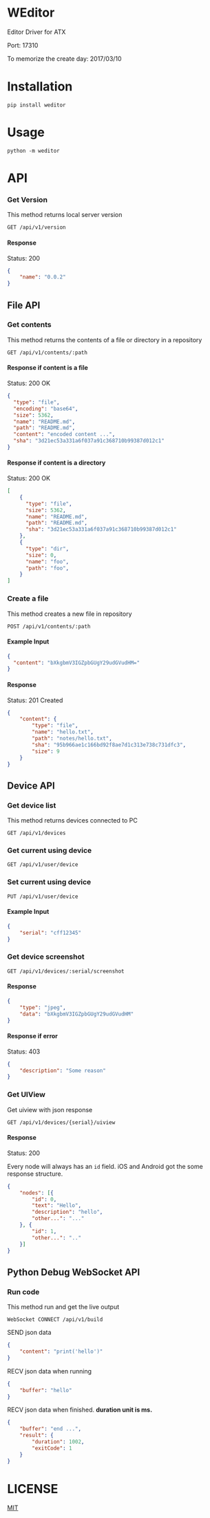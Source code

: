# WEditor
Editor Driver for ATX

Port: 17310

To memorize the create day: 2017/03/10

# Installation
```
pip install weditor
```

# Usage
```
python -m weditor
```

# API
### Get Version
This method returns local server version

```
GET /api/v1/version
```

#### Response
Status: 200

```json
{
	"name": "0.0.2"
}
```

## File API

### Get contents
This method returns the contents of a file or directory in a repository

```
GET /api/v1/contents/:path
```

#### Response if content is a file
Status: 200 OK

```json
{
  "type": "file",
  "encoding": "base64",
  "size": 5362,
  "name": "README.md",
  "path": "README.md",
  "content": "encoded content ...",
  "sha": "3d21ec53a331a6f037a91c368710b99387d012c1"
}
```

#### Response if content is a directory
Status: 200 OK

```json
[
	{
	  "type": "file",
	  "size": 5362,
	  "name": "README.md",
	  "path": "README.md",
	  "sha": "3d21ec53a331a6f037a91c368710b99387d012c1"
	},
	{
	  "type": "dir",
	  "size": 0,
	  "name": "foo",
	  "path": "foo",
	}
]
```


### Create a file
This method creates a new file in repository

```
POST /api/v1/contents/:path
```

#### Example Input
```json
{
  "content": "bXkgbmV3IGZpbGUgY29udGVudHM="
}
```

#### Response
Status: 201 Created

```json
{
	"content": {
		"type": "file",
		"name": "hello.txt",
		"path": "notes/hello.txt",
		"sha": "95b966ae1c166bd92f8ae7d1c313e738c731dfc3",
		"size": 9
	}
}
```

## Device API
### Get device list
This method returns devices connected to PC

```
GET /api/v1/devices
```

### Get current using device
```
GET /api/v1/user/device
```

### Set current using device
```
PUT /api/v1/user/device
```

#### Example Input
```json
{
	"serial": "cff12345"
}
```

### Get device screenshot
```
GET /api/v1/devices/:serial/screenshot
```

#### Response
```json
{
	"type": "jpeg",
	"data": "bXkgbmV3IGZpbGUgY29udGVudHM"
}
```

#### Response if error
Status: 403

```json
{
	"description": "Some reason"
}
```

### Get UIView
Get uiview with json response

```
GET /api/v1/devices/{serial}/uiview
```

#### Response
Status: 200

Every node will always has an `id` field. iOS and Android got the some response structure.


```json
{
	"nodes": [{
		"id": 0,
		"text": "Hello",
		"description": "hello",
		"other...": "..."
	}, {
		"id": 1,
		"other...": ".."
	}]
}
```

## Python Debug WebSocket API
### Run code
This method run and get the live output

```
WebSocket CONNECT /api/v1/build
```

SEND json data

```json
{
	"content": "print('hello')"
}
```

RECV json data when running

```json
{
	"buffer": "hello"
}
```

RECV json data when finished. __duration unit is ms.__

```json
{
	"buffer": "end ...",
	"result": {
		"duration": 1002,
		"exitCode": 1
	}
}
```

# LICENSE
[MIT](LICENSE)
